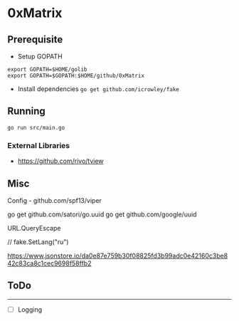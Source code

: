 # 0xMatrix


## Prerequisite

- Setup GOPATH
```
export GOPATH=$HOME/golib
export GOPATH=$GOPATH:$HOME/github/0xMatrix
```

- Install dependencies
`go get github.com/icrowley/fake`


## Running

`go run src/main.go`


### External Libraries
- https://github.com/rivo/tview


## Misc

Config - github.com/spf13/viper

go get github.com/satori/go.uuid
go get github.com/google/uuid

URL.QueryEscape

// fake.SetLang("ru")


https://www.jsonstore.io/da0e87e759b30f08825fd3b99adc0e42160c3be842c83ca8c1cec9698f58ffb2

## ToDo
---

- [ ] Logging